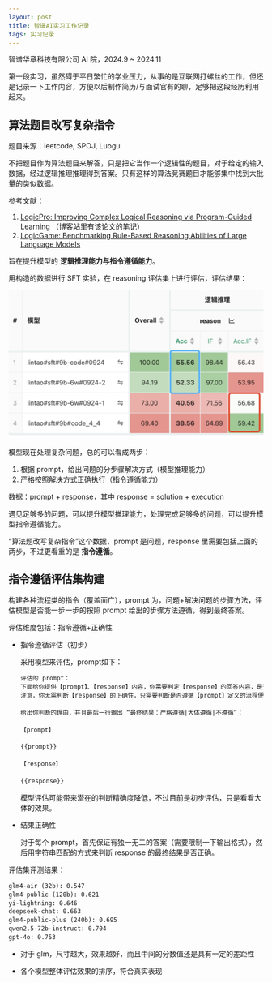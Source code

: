 ```yaml
---
layout: post
title: 智谱AI实习工作记录
tags: 实习记录
---
```


智谱华章科技有限公司 AI 院，2024.9 ~ 2024.11

第一段实习，虽然碍于平日繁忙的学业压力，从事的是互联网打螺丝的工作，但还是记录一下工作内容，方便以后制作简历/与面试官有的聊，足够把这段经历利用起来。

## 算法题目改写复杂指令

题目来源：leetcode, SPOJ, Luogu

不把题目作为算法题目来解答，只是把它当作一个逻辑性的题目，对于给定的输入数据，经过逻辑推理推理得到答案。只有这样的算法竞赛题目才能够集中找到大批量的类似数据。

参考文献：

1. [LogicPro: Improving Complex Logical Reasoning via Program-Guided Learning](https://arxiv.org/abs/2409.12929) （博客站里有该论文的笔记）
2. [LogicGame: Benchmarking Rule-Based Reasoning Abilities of Large Language Models](https://arxiv.org/abs/2408.15778)

旨在提升模型的 **逻辑推理能力与指令遵循能力**。

用构造的数据进行 SFT 实验，在 reasoning 评估集上进行评估，评估结果：

<img src="./../images/2024-10-28-ZhipuAI_record/img_v3_02f1_8e0519f0-cdb0-491b-8218-4859e7e94aeg.jpg" alt="img_v3_02f1_8e0519f0-cdb0-491b-8218-4859e7e94aeg" style="zoom:50%;" />

模型现在处理复杂问题，总的可以看成两步：

1. 根据 prompt，给出问题的分步骤解决方式（模型推理能力）
2. 严格按照解决方式正确执行（指令遵循能力）

数据：prompt + response，其中 response = solution + execution 

遇见足够多的问题，可以提升模型推理能力，处理完成足够多的问题，可以提升模型指令遵循能力。

“算法题改写复杂指令”这个数据，prompt 是问题，response 里需要包括上面的两步，不过更看重的是 **指令遵循**。

## 指令遵循评估集构建

构建各种流程类的指令（覆盖面广），prompt 为，问题+解决问题的步骤方法，评估模型是否能一步一步的按照 prompt 给出的步骤方法遵循，得到最终答案。

评估维度包括：指令遵循+正确性

- 指令遵循评估（初步）

  采用模型来评估，prompt如下：

  ```tex
  评估的 prompt：
  下面给你提供【prompt】、【response】内容，你需要判定【response】的回答内容，是否严格按照【prompt】所规定的流程。
  注意，你无需判断【response】的正确性，只需要判断是否遵循【prompt】定义的流程便可，这一条绝对不能违反！
  
  给出你判断的理由，并且最后一行输出 “最终结果：严格遵循|大体遵循|不遵循”：
  
  【prompt】
  
  {{prompt}}
  
  【response】
  
  {{response}}
  ```

  模型评估可能带来潜在的判断精确度降低，不过目前是初步评估，只是看看大体的效果。

- 结果正确性

  对于每个 prompt，首先保证有独一无二的答案（需要限制一下输出格式），然后用字符串匹配的方式来判断 response 的最终结果是否正确。

评估集评测结果：

```tex
glm4-air (32b): 0.547
glm4-public (120b): 0.621
yi-lightning: 0.646
deepseek-chat: 0.663
glm4-public-plus (240b): 0.695
qwen2.5-72b-instruct: 0.704
gpt-4o: 0.753
```

- 对于 glm，尺寸越大，效果越好，而且中间的分数值还是具有一定的差距性

- 各个模型整体评估效果的排序，符合真实表现